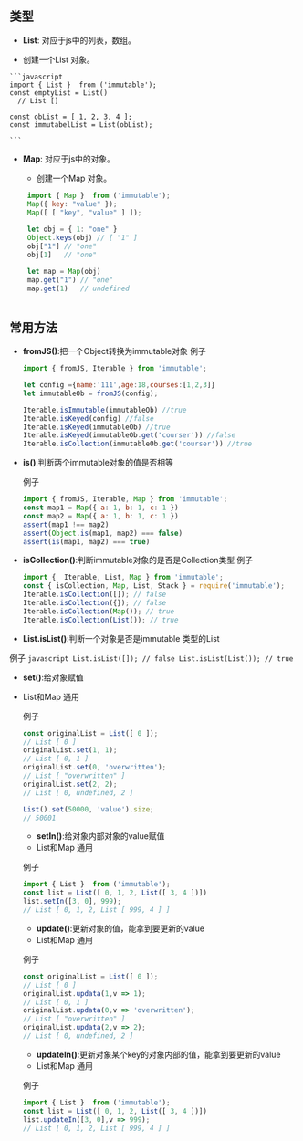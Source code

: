 ## <a name="types">类型</a>

  - **List**: 对应于js中的列表，数组。
  
   + 创建一个List 对象。

    ```javascript
    import { List }  from ('immutable');
    const emptyList = List()
      // List []
      
    const obList = [ 1, 2, 3, 4 ];
    const immutabelList = List(obList);
      
    ```
  - **Map**: 对应于js中的对象。

    + 创建一个Map 对象。

    ```javascript
     import { Map }  from ('immutable');
     Map({ key: "value" });
     Map([ [ "key", "value" ] ]);
     
     let obj = { 1: "one" }
     Object.keys(obj) // [ "1" ]
     obj["1"] // "one"
     obj[1]   // "one"
    
     let map = Map(obj)
     map.get("1") // "one"
     map.get(1)   // undefined
     
    ```

## <a name="types">常用方法</a>


  - **fromJS()**:把一个Object转换为immutable对象
    例子
    ```javascript
    import { fromJS, Iterable } from 'immutable';
    
    let config ={name:'111',age:18,courses:[1,2,3]}
    let immutableOb = fromJS(config);
    
    Iterable.isImmutable(immutableOb) //true
    Iterable.isKeyed(config) //false
    Iterable.isKeyed(immutableOb) //true
    Iterable.isKeyed(immutableOb.get('courser')) //false
    Iterable.isCollection(immutableOb.get('courser')) //true   
    
    ```
    
    
  - **is()**:判断两个immutable对象的值是否相等
    
    例子
    ```javascript
    import { fromJS, Iterable, Map } from 'immutable';
    const map1 = Map({ a: 1, b: 1, c: 1 })
    const map2 = Map({ a: 1, b: 1, c: 1 })
    assert(map1 !== map2)
    assert(Object.is(map1, map2) === false)
    assert(is(map1, map2) === true)
    ```
    
- **isCollection()**:判断immutable对象的是否是Collection类型
    例子
    ```javascript
    import {  Iterable, List, Map } from 'immutable';
    const { isCollection, Map, List, Stack } = require('immutable');
    Iterable.isCollection([]); // false
    Iterable.isCollection({}); // false
    Iterable.isCollection(Map()); // true
    Iterable.isCollection(List()); // true
    ```

 - **List.isList()**:判断一个对象是否是immutable 类型的List
 
  例子
    ```javascript
    List.isList([]); // false
    List.isList(List()); // true     
    ```

- **set()**:给对象赋值
- List和Map 通用

  例子
  ```javascript
  const originalList = List([ 0 ]);
  // List [ 0 ]
  originalList.set(1, 1);
  // List [ 0, 1 ]
  originalList.set(0, 'overwritten');
  // List [ "overwritten" ]
  originalList.set(2, 2);
  // List [ 0, undefined, 2 ]
  
  List().set(50000, 'value').size;
  // 50001
  ```
  
  
  - **setIn()**:给对象内部对象的value赋值
  - List和Map 通用

  例子
  ```javascript
  import { List }  from ('immutable');
  const list = List([ 0, 1, 2, List([ 3, 4 ])])
  list.setIn([3, 0], 999);
  // List [ 0, 1, 2, List [ 999, 4 ] ]
  ```
  
  
  - **update()**:更新对象的值，能拿到要更新的value
  - List和Map 通用

  例子
  ```javascript
  const originalList = List([ 0 ]);
  // List [ 0 ]
  originalList.updata(1,v => 1);
  // List [ 0, 1 ]
  originalList.updata(0,v => 'overwritten');
  // List [ "overwritten" ]
  originalList.updata(2,v => 2);
  // List [ 0, undefined, 2 ]
  
  ```
  
  
  - **updateIn()**:更新对象某个key的对象内部的值，能拿到要更新的value
  - List和Map 通用

  例子
  ```javascript
  import { List }  from ('immutable');
  const list = List([ 0, 1, 2, List([ 3, 4 ])])
  list.updateIn([3, 0],v => 999);
  // List [ 0, 1, 2, List [ 999, 4 ] ]
  ```











